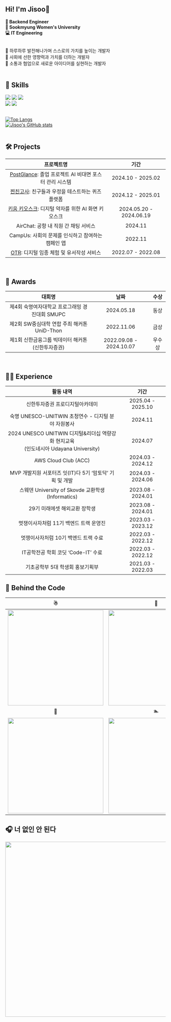 Hi! I'm Jisoo🍞
----
**🚀 Backend Engineer <br>
🏫 Sookmyung Women's University <br>
💻 IT Engineering <br>**
<br>

💭 하루하루 발전해나가며 스스로의 가치를 높이는 개발자 <br>
💭 사회에 선한 영향력과 가치를 더하는 개발자 <br>
💭 소통과 협업으로 새로운 아이디어를 실현하는 개발자<br>
<br>

## 🍳 Skills
<div>
  <img src="https://img.shields.io/badge/python-3776AB?style=for-the-badge&logo=python&logoColor=white">
  <img src="https://img.shields.io/badge/java-007396?style=for-the-badge&logo=java&logoColor=white">
  <img src="https://img.shields.io/badge/c++-00599C?style=for-the-badge&logo=c%2B%2B&logoColor=white"> <br>
  <img src="https://img.shields.io/badge/django-092E20?style=for-the-badge&logo=django&logoColor=white">
  <img src="https://img.shields.io/badge/springboot-6DB33F?style=for-the-badge&logo=spring&logoColor=white">
</div>
<br>

[![Top Langs](https://github-readme-stats.vercel.app/api/top-langs/?username=Jixoo-IT&layout=compact&hide_border=true&theme=tokyonight)](https://github.com/Jixoo-IT)
<br>
[![Jisoo's GitHub stats](https://github-readme-stats.vercel.app/api?username=Jixoo-IT&count_private=true&show_icons=true&theme=vue-dark)](https://github.com/Jixoo-IT/github-readme-stats)
<br>
<br>

## 🛠️ Projects

| 프로젝트명 | 기간 |
| :---: | :---: |
| [PostGlance](https://github.com/PosterGlance): 졸업 프로젝트 AI 비대면 포스터 관리 시스템 | 2024.10 - 2025.02 |
| [찐친고사](https://github.com/nunsongCookie/Real-Friend-Challenge_Server): 친구들과 우정을 테스트하는 퀴즈 플랫폼 | 2024.12 - 2025.01 |
| [키움 키오스크](https://github.com/Kiwoom-Kiosk/Kiwoom-Kiosk): 디지털 약자를 위한 AI 화면 키오스크 | 2024.05.20 - 2024.06.19 |
| AirChat: 공항 내 직원 간 채팅 서비스 | 2024.11 |
| CampUs: 사회의 문제를 인식하고 참여하는 캠페인 앱 | 2022.11 |
| [OTR](https://github.com/Likelion-at-SMWU-10th/Otr-Server): 디지털 임종 체험 및 유서작성 서비스 | 2022.07 - 2022.08 |
<br>

## 🥇 Awards

| 대회명 | 날짜 | 수상 |
| :---: | :---: | :---: |
| 제4회 숙명여자대학교 프로그래밍 경진대회 SMUPC | 2024.05.18 | 동상 |
| 제2회 SW중심대학 연합 주최 해커톤 UniD-Thon | 2022.11.06 | 금상 |
| 제1회 신한금융그룹 빅데이터 해커톤 (신한투자증권) | 2022.09.08 - 2024.10.07 | 우수상 |
<br>

## 🧑‍💻 Experience

| 활동 내역 | 기간 |
| :---: | :---: |
| 신한투자증권 프로디지털아카데미 | 2025.04 - 2025.10 |
| 숙명 UNESCO-UNITWIN 초청연수 - 디지털 분야 자원봉사 | 2024.11 |
| 2024 UNESCO UNITWIN 디지털&리더십 역량강화 현지교육  <br>(인도네시아 Udayana University) | 2024.07 |
| AWS Cloud Club (ACC) | 2024.03 - 2024.12 |
| MVP 개발지원 서포터즈 잇(IT)다 5기 ‘맘토닥’ 기획 및 개발 | 2024.03 - 2024.06 |
| 스웨덴 University of Skovde 교환학생 (Informatics) | 2023.08 - 2024.01 |
| 29기 미래에셋 해외교환 장학생 | 2023.08 - 2024.01 |
| 멋쟁이사자처럼 11기 백엔드 트랙 운영진 | 2023.03 - 2023.12 |
| 멋쟁이사자처럼 10기 백엔드 트랙 수료 | 2022.03 - 2022.12 |
| IT공학전공 학회 코딧 ‘Code-IT’ 수료 | 2022.03 - 2022.12 |
| 기초공학부 5대 학생회 홍보기획부 | 2021.03 - 2022.03 |


## 🧩 Behind the Code

| ☃ | 📒 | 🌏 |
|:--:|:--:|:--:|
| <img src="https://github.com/user-attachments/assets/897b66ea-ce83-4553-a796-5ed4993991c4" width="300"> | <img src="https://github.com/user-attachments/assets/7d20612e-728b-4b5d-b672-193ee7075417" width="300"> | <img src="https://github.com/user-attachments/assets/3cb58623-44a7-4801-bf6f-37ec2dcdd2ce" width="300"> |
| 🐶 | 🏊 | 🦅 |
| <img src="https://github.com/user-attachments/assets/9034c794-34a5-426a-b65c-d905ae39fb82" width="300"> | <img src="https://github.com/user-attachments/assets/2e7beca5-4a55-42d7-936a-7fe0bce028d4" width="300"> | <img src="https://github.com/user-attachments/assets/9bdc8737-ff00-4f9c-b39a-0070ebcab6bd" width="300"> |


## 🎧 너 없인 안 된다

<img src="https://github.com/user-attachments/assets/147afeec-08ff-4256-aff3-c94f2c54c15b" width="550">
